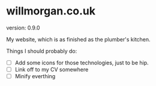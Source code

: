 willmorgan.co.uk
================

version: 0.9.0

My website, which is as finished as the plumber's kitchen.

Things I should probably do:

- [ ] Add some icons for those technologies, just to be hip.
- [ ] Link off to my CV somewhere
- [ ] Minify everthing

